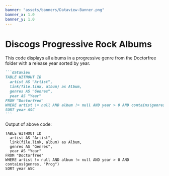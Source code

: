 ```yaml
---
banner: "assets/banners/Dataview-Banner.png"
banner_x: 1.0
banner_y: 1.0
---
```


# Discogs Progressive Rock Albums

This code displays all albums in a progressive genre from the Doctorfree folder with a release year sorted by year.

````markdown
```dataview
TABLE WITHOUT ID
  artist AS "Artist",
  link(file.link, album) as Album,
  genres AS "Genres",
  year AS "Year"
FROM "Doctorfree"
WHERE artist != null AND album != null AND year > 0 AND contains(genres, "Prog")
SORT year ASC
```
````

Output of above code:

```dataview
TABLE WITHOUT ID
  artist AS "Artist",
  link(file.link, album) as Album,
  genres AS "Genres",
  year AS "Year"
FROM "Doctorfree"
WHERE artist != null AND album != null AND year > 0 AND contains(genres, "Prog")
SORT year ASC
```
